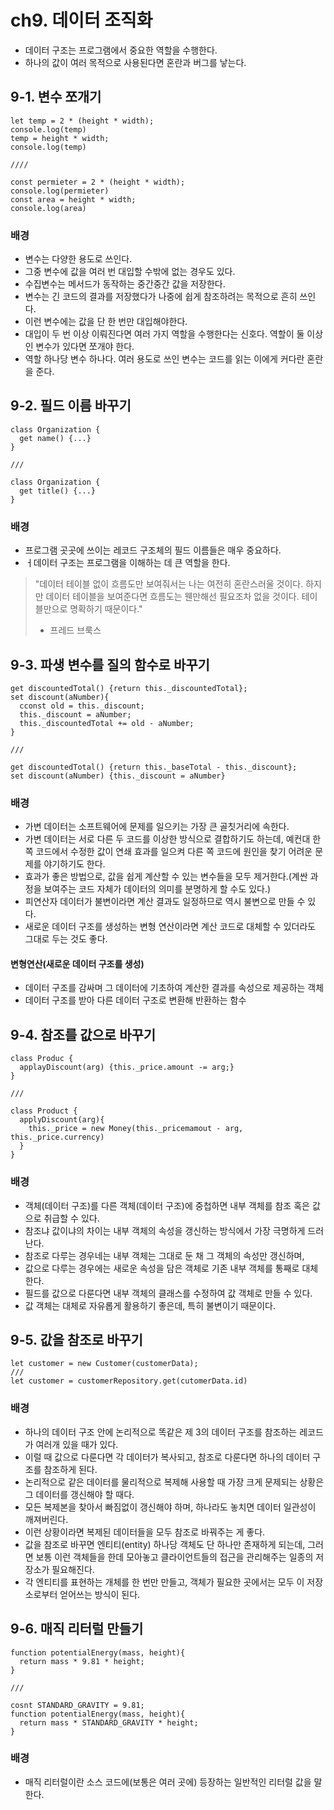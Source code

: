 # ch9. 데이터 조직화

- 데이터 구조는 프로그램에서 중요한 역할을 수행한다.
- 하나의 값이 여러 목적으로 사용된다면 혼란과 버그를 낳는다.

## 9-1. 변수 쪼개기

```
let temp = 2 * (height * width);
console.log(temp)
temp = height * width;
console.log(temp)

////

const permieter = 2 * (height * width);
console.log(permieter)
const area = height * width;
console.log(area)
```

### 배경

- 변수는 다양한 용도로 쓰인다.
- 그중 변수에 값을 여러 번 대입할 수밖에 없는 경우도 있다.
- 수집변수는 메서드가 동작하는 중간중간 값을 저장한다.
- 변수는 긴 코드의 결과를 저장했다가 나중에 쉽게 참조하려는 목적으로 흔히 쓰인다.
- 이런 변수에는 값을 단 한 번만 대입해야한다.
- 대입이 두 번 이상 이뤄진다면 여러 가지 역할을 수행한다는 신호다.
  역할이 둘 이상인 변수가 있다면 쪼개야 한다.
- 역할 하나당 변수 하나다. 여러 용도로 쓰인 변수는 코드를 읽는 이에게 커다란 혼란을 준다.

## 9-2. 필드 이름 바꾸기

```
class Organization {
  get name() {...}
}

///

class Organization {
  get title() {...}
}
```

### 배경

- 프로그램 곳곳에 쓰이는 레코드 구조체의 필드 이름들은 매우 중요하다.
- ㅓ데이터 구조는 프로그램을 이해하는 데 큰 역할을 한다.

> "데이터 테이블 없이 흐름도만 보여줘서는 나는 여전히 혼란스러울 것이다. 하지만 데이터 테이블을 보여준다면 흐름도는 웬만해선 필요조차 없을 것이다. 테이블만으로 명확하기 때문이다."
>
> - 프레드 브룩스

## 9-3. 파생 변수를 질의 함수로 바꾸기

```
get discountedTotal() {return this._discountedTotal};
set discount(aNumber){
  cconst old = this._discount;
  this._discount = aNumber;
  this._discountedTotal += old - aNumber;
}

///

get discountedTotal() {return this._baseTotal - this._discount};
set discount(aNumber) {this._discount = aNumber}
```

### 배경

- 가변 데이터는 소프트웨어에 문제를 일으키는 가장 큰 골칫거리에 속한다.
- 가변 데이터는 서로 다른 두 코드를 이상한 방식으로 결합하기도 하는데, 예컨대 한 쪽 코드에서 수정한 값이 연쇄 효과를 일으켜 다른 쪽 코드에 원인을 찾기 어려운 문제를 야기하기도 한다.
- 효과가 좋은 방법으로, 값을 쉽게 계산할 수 있는 변수들을 모두 제거한다.(계싼 과정을 보여주는 코드 자체가 데이터의 의미를 분명하게 할 수도 있다.)
- 피연산자 데이터가 불변이라면 계산 결과도 일정하므로 역시 불변으로 만들 수 있다.
- 새로운 데이터 구조를 생성하는 변형 연산이라면 계산 코드로 대체할 수 있더라도 그대로 두는 것도 좋다.

#### 변형연산(새로운 데이터 구조를 생성)

- 데이터 구조를 감싸며 그 데이터에 기초하여 계산한 결과를 속성으로 제공하는 객체
- 데이터 구조를 받아 다른 데이터 구조로 변환해 반환하는 함수

## 9-4. 참조를 값으로 바꾸기

```
class Produc {
  applayDiscount(arg) {this._price.amount -= arg;}
}

///

class Product {
  applyDiscount(arg){
    this._price = new Money(this._pricemamout - arg, this._price.currency)
  }
}
```

### 배경

- 객체(데이터 구조)를 다른 객체(데이터 구조)에 중첩하면 내부 객체를 참조 혹은 값으로 취급할 수 있다.
- 참조냐 값이냐의 차이는 내부 객체의 속성을 갱신하는 방식에서 가장 극명하게 드러난다.
- 참조로 다루는 경우네는 내부 객체는 그대로 둔 채 그 객체의 속성만 갱신하며,
- 값으로 다루는 경우에는 새로운 속성을 담은 객체로 기존 내부 객체를 통째로 대체한다.
- 필드를 값으로 다룬다면 내부 객체의 클래스를 수정하여 값 객체로 만들 수 있다.
- 값 객체는 대체로 자유롭게 활용하기 좋은데, 특히 불변이기 때문이다.

## 9-5. 값을 참조로 바꾸기

```
let customer = new Customer(customerData);
///
let customer = customerRepository.get(cutomerData.id)
```

### 배경

- 하나의 데이터 구조 안에 논리적으로 똑같은 제 3의 데이터 구조를 참조하는 레코드가 여러개 있을 때가 있다.
- 이럴 때 값으로 다룬다면 각 데이터가 복사되고, 참조로 다룬다면 하나의 데이터 구조를 참조하게 된다.
- 논리적으로 같은 데이터를 물리적으로 복제해 사용할 때 가장 크게 문제되는 상황은 그 데이터를 갱신해야 할 때다.
- 모든 복제본을 찾아서 빠짐없이 갱신해야 하며, 하나라도 놓치면 데이터 일관성이 깨져버린다.
- 이런 상황이라면 복제된 데이터들을 모두 참조로 바꿔주는 게 좋다.
- 값을 참조로 바꾸면 엔티티(entity) 하나당 객체도 단 하나만 존재하게 되는데, 그러면 보통 이런 객체들을 한데 모아놓고 클라이언트들의 접근을 관리해주는 일종의 저장소가 필요해진다.
- 각 엔티티를 표현하는 개체를 한 번만 만들고, 객체가 필요한 곳에서는 모두 이 저장소로부터 얻어쓰는 방식이 된다.

## 9-6. 매직 리터럴 만들기

```
function potentialEnergy(mass, height){
  return mass * 9.81 * height;
}

///

cosnt STANDARD_GRAVITY = 9.81;
function potentialEnergy(mass, height){
  return mass * STANDARD_GRAVITY * height;
}

```

### 배경

- 매직 리터럴이란 소스 코드에(보통은 여러 곳에) 등장하는 일반적인 리터럴 값을 말한다.
